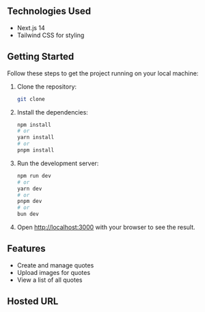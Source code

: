## Technologies Used

- Next.js 14
- Tailwind CSS for styling

## Getting Started

Follow these steps to get the project running on your local machine:

1. Clone the repository:
   ```bash
   git clone 
   ```

2. Install the dependencies:
   ```bash
   npm install
   # or
   yarn install
   # or
   pnpm install
   ```

3. Run the development server:
   ```bash
   npm run dev
   # or
   yarn dev
   # or
   pnpm dev
   # or
   bun dev
   ```

4. Open [http://localhost:3000](http://localhost:3000) with your browser to see the result.

## Features

- Create and manage quotes
- Upload images for quotes
- View a list of all quotes

## Hosted URL



